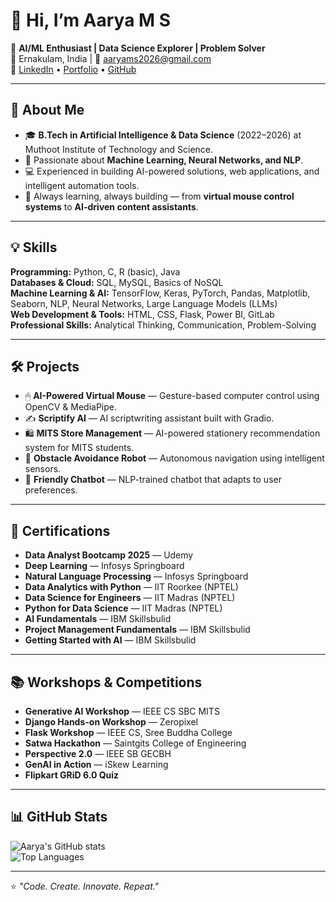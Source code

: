 # 👋 Hi, I’m Aarya M S  

🎯 **AI/ML Enthusiast | Data Science Explorer | Problem Solver**  
📍 Ernakulam, India | 📧 [aaryams2026@gmail.com](mailto:aaryams2026@gmail.com)  
🔗 [LinkedIn](https://www.linkedin.com/in/aarya-m-s/) • [Portfolio](https://aaryams.github.io/my-portfolio/) • [GitHub](https://github.com/aaryams)  

---

## 🚀 About Me  
- 🎓 **B.Tech in Artificial Intelligence & Data Science** (2022–2026) at Muthoot Institute of Technology and Science.  
- 🤖 Passionate about **Machine Learning, Neural Networks, and NLP**.  
- 💻 Experienced in building AI-powered solutions, web applications, and intelligent automation tools.  
- 🌱 Always learning, always building — from **virtual mouse control systems** to **AI-driven content assistants**.  

---

## 💡 Skills  
**Programming:** Python, C, R (basic), Java  
**Databases & Cloud:** SQL, MySQL, Basics of NoSQL  
**Machine Learning & AI:** TensorFlow, Keras, PyTorch, Pandas, Matplotlib, Seaborn, NLP, Neural Networks, Large Language Models (LLMs)  
**Web Development & Tools:** HTML, CSS, Flask, Power BI, GitLab  
**Professional Skills:** Analytical Thinking, Communication, Problem-Solving  

---

## 🛠 Projects  
- 🖱 **AI-Powered Virtual Mouse** — Gesture-based computer control using OpenCV & MediaPipe.  
- ✍ **Scriptify AI** — AI scriptwriting assistant built with Gradio.  
- 🛍 **MITS Store Management** — AI-powered stationery recommendation system for MITS students.  
- 🤖 **Obstacle Avoidance Robot** — Autonomous navigation using intelligent sensors.  
- 💬 **Friendly Chatbot** — NLP-trained chatbot that adapts to user preferences.  

---

## 📜 Certifications  
- **Data Analyst Bootcamp 2025** — Udemy  
- **Deep Learning** — Infosys Springboard  
- **Natural Language Processing** — Infosys Springboard  
- **Data Analytics with Python** — IIT Roorkee (NPTEL)  
- **Data Science for Engineers** — IIT Madras (NPTEL)  
- **Python for Data Science** — IIT Madras (NPTEL)  
- **AI Fundamentals** — IBM Skillsbulid  
- **Project Management Fundamentals** — IBM Skillsbulid  
- **Getting Started with AI** — IBM Skillsbulid  

---

## 📚 Workshops & Competitions  
- **Generative AI Workshop** — IEEE CS SBC MITS  
- **Django Hands-on Workshop** — Zeropixel  
- **Flask Workshop** — IEEE CS, Sree Buddha College  
- **Satwa Hackathon** — Saintgits College of Engineering  
- **Perspective 2.0** — IEEE SB GECBH  
- **GenAI in Action** — iSkew Learning  
- **Flipkart GRiD 6.0 Quiz**  

---

## 📊 GitHub Stats  
![Aarya's GitHub stats](https://github-readme-stats.vercel.app/api?username=aaryams&show_icons=true&theme=tokyonight)  
![Top Languages](https://github-readme-stats.vercel.app/api/top-langs/?username=aaryams&layout=compact&theme=tokyonight)  

---

⭐ *"Code. Create. Innovate. Repeat."*
